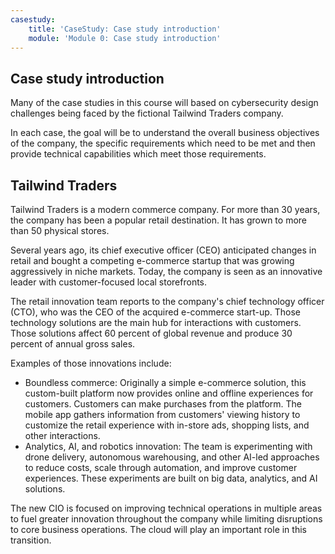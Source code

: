 ```yaml
---
casestudy:
    title: 'CaseStudy: Case study introduction'
    module: 'Module 0: Case study introduction'
---
```


## Case study introduction

Many of the case studies in this course will based on cybersecurity design challenges being faced by the fictional Tailwind Traders company.

In each case, the goal will be to understand the overall business objectives of the company, the specific requirements which need to be met and then provide technical capabilities which meet those requirements.

## Tailwind Traders
 
Tailwind Traders is a modern commerce company. For more than 30 years, the company has been a popular retail destination. It has grown to more than 50 physical stores. 

Several years ago, its chief executive officer (CEO) anticipated changes in retail and bought a competing e-commerce startup that was growing aggressively in niche markets. Today, the company is seen as an innovative leader with customer-focused local storefronts. 

The retail innovation team reports to the company's chief technology officer (CTO), who was the CEO of the acquired e-commerce start-up. Those technology solutions are the main hub for interactions with customers. Those solutions affect 60 percent of global revenue and produce 30 percent of annual gross sales. 

Examples of those innovations include:
* Boundless commerce: Originally a simple e-commerce solution, this custom-built platform now provides online and offline experiences for customers. Customers can make purchases from the platform. The mobile app gathers information from customers' viewing history to customize the retail experience with in-store ads, shopping lists, and other interactions.
* Analytics, AI, and robotics innovation: The team is experimenting with drone delivery, autonomous warehousing, and other AI-led approaches to reduce costs, scale through automation, and improve customer experiences. These experiments are built on big data, analytics, and AI solutions.

The new CIO is focused on improving technical operations in multiple areas to fuel greater innovation throughout the company while limiting disruptions to core business operations. The cloud will play an important role in this transition.
